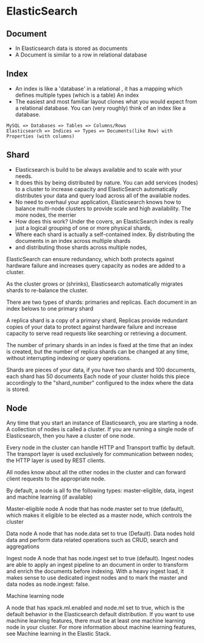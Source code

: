 
# ElasticSearch

## Document

* In Elasticsearch data is stored as documents 
* A Document is similar to a row in relational database

## Index

* An index is like a 'database' in a relational , it has a mapping which defines multiple types (which is a table)
An index
* The easiest and most familiar layout clones what you would expect from a relational database. You can (very roughly) think of an index like a database.

```
MySQL => Databases => Tables => Columns/Rows
Elasticsearch => Indices => Types => Documents(like Row) with Properties (with columns)
```

## Shard

* Elasticsearch is build to be always available and to scale with your needs.
* It does this by being distributed by nature. You can add services (nodes) to a cluster to increase capacity and ElasticSearch automatically distributes your data and query load across all of the available nodes.
* No need to overhaul your application, Elasticsearch knows how to balance multi-node clusters to provide scale and high availability. The more nodes, the merrier
* How does this work? Under the covers, an ElasticSearch index is really just a logical grouping of one or more physical shards,
* Where each shard is actually a self-contained index. By distributing the documents in an index across multiple shards
* and distributing those shards across multiple nodes,

ElasticSearch can ensure redundancy, which both protects against hardware failure and increases query capacity as nodes are added to a cluster.

As the cluster grows or (shrinks), Elasticsearch automatically migrates shards to re-balance the cluster.

There are two types of shards: primaries and replicas. Each document in an index belows to one primary shard

A replica shard is a copy of a primary shard, Replicas provide redundant copies of your data to protect against hardware failure and increase capacity to serve read requests like searching or retrieving a document.

The number of primary shards in an index is fixed at the time that an index is created, but the number of replica shards can be changed at any time, without interrupting indexing or query operations.

Shards are pieces of your data, if you have two shards and 100 documents, each shard has 50 documents
Each node of your cluster holds this piece accordingly to the "shard_number" configured to the index where the data is stored.

## Node

Any time that you start an instance of Elasticsearch, you are starting a node. A collection of nodes is called a cluster. If you are running a single node of Elasticsearch, then you have a cluster of one node.

Every node in the cluster can handle HTTP and Transport traffic by default. The transport layer is used exclusively for communication between nodes; the HTTP layer is used by REST clients.

All nodes know about all the other nodes in the cluster and can forward client requests to the appropriate node.

By default, a node is all fo the following types: master-eligible, data, ingest and machine learning (if available)

Master-eligible node
    A node that has node.master set to true (default), which makes it eligible to be elected as a master node, which controls the cluster

Data node
    A node that has node.data set to true (Default). Data nodes hold data and perform data related operations such as CRUD, search and aggregations

Ingest node
    A node that has node.ingest set to true (default). Ingest nodes are able to apply an ingest pipeline to an document in order to transform and enrich the documents before indexing. With a heavy ingest load, it makes sense to use dedicated ingest nodes and to mark the master and data nodes as node.ingest: false.

Machine learning node

A node that has xpack.ml.enabled and node.ml set to true, which is the default behavior in the Elasticsearch default distribution. If you want to use machine learning features, there must be at least one machine learning node in your cluster. For more information about machine learning features, see Machine learning in the Elastic Stack.